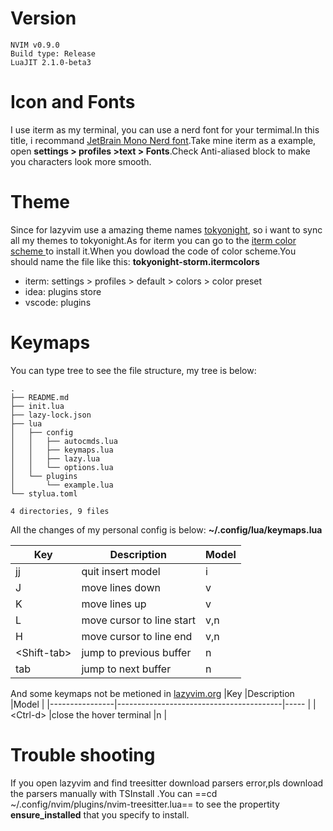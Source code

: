 # Version

```shell
NVIM v0.9.0
Build type: Release
LuaJIT 2.1.0-beta3
```
# Icon and Fonts

I use iterm as my terminal, you can use a nerd font for your termimal.In this title, i recommand [JetBrain Mono Nerd font](https://www.nerdfonts.com/#downloads).Take mine iterm as a example, open **settings > profiles >text > Fonts**.Check Anti-aliased block to make you characters look more smooth. 

# Theme
Since for lazyvim use a amazing theme names [tokyonight](https://github.com/enkia/tokyo-night-vscode-theme), so i want to sync all my themes to tokyonight.As for iterm you can go to the [ iterm color scheme ](https://iterm2colorschemes.com/) to install it.When you dowload the code of color scheme.You should name the file like this: **tokyonight-storm.itermcolors**
+ iterm: settings > profiles > default > colors > color preset
+ idea: plugins store
+ vscode: plugins

# Keymaps

You can type tree to see the file structure, my tree is below:
```shell
.
├── README.md
├── init.lua
├── lazy-lock.json
├── lua
│   ├── config
│   │   ├── autocmds.lua
│   │   ├── keymaps.lua
│   │   ├── lazy.lua
│   │   └── options.lua
│   └── plugins
│       └── example.lua
└── stylua.toml

4 directories, 9 files
```

All the changes of my personal config is below: **~/.config/lua/keymaps.lua**

|Key             |Description                              |Model |
|----------------|-----------------------------------------|----- |
|jj              |quit insert model                        |i     |
|J               |move lines down                          |v     |
|K               |move lines up                            |v     |
|L               |move cursor to line start                |v,n   |
|H               |move cursor to line end                  |v,n   |
|\<Shift-tab\>   |jump to previous buffer                  |n     |
|tab             |jump to next buffer                      |n     |

And some keymaps not be metioned in [lazyvim.org](https://www.lazyvim.org/keymaps)
|Key             |Description                              |Model |
|----------------|-----------------------------------------|----- |
|\<Ctrl-d\>      |close the hover terminal                 |n     |

# Trouble shooting

If you open lazyvim and find treesitter download parsers error,pls download the parsers manually with TSInstall <language>.You can ==cd ~/.config/nvim/plugins/nvim-treesitter.lua== to see the propertity **ensure_installed** that you specify to install.
